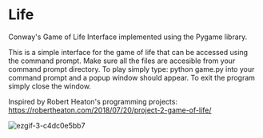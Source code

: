# Life
Conway's Game of Life Interface implemented using the Pygame library.

This is a simple interface for the game of life that can be accessed using the command prompt. Make sure all the files are accesible from your command prompt directory.
To play simply type: python game.py into your command prompt and a popup window should appear. To exit the program simply close the window.

Inspired by Robert Heaton's programming projects: https://robertheaton.com/2018/07/20/project-2-game-of-life/

![ezgif-3-c4dc0e5bb7](https://user-images.githubusercontent.com/99034740/163608819-b0627745-45a7-440e-b887-2bc994ce07da.gif)

